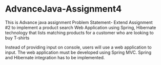 # AdvanceJava-Assignment4
This is Advance java assignment
Problem Statement-
Extend Assignment #2 to implement a product search Web Application using Spring, Hibernate technology  that lists matching products for a customer who are looking to buy T-shirts

Instead of providing input on console, users will use a web application to input. The web application must be developed using Spring MVC. Spring and Hibernate integration has to be implemented.

